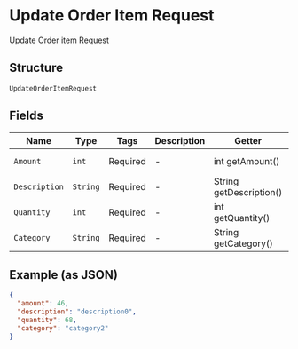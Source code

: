 
# Update Order Item Request

Update Order item Request

## Structure

`UpdateOrderItemRequest`

## Fields

| Name | Type | Tags | Description | Getter | Setter |
|  --- | --- | --- | --- | --- | --- |
| `Amount` | `int` | Required | - | int getAmount() | setAmount(int amount) |
| `Description` | `String` | Required | - | String getDescription() | setDescription(String description) |
| `Quantity` | `int` | Required | - | int getQuantity() | setQuantity(int quantity) |
| `Category` | `String` | Required | - | String getCategory() | setCategory(String category) |

## Example (as JSON)

```json
{
  "amount": 46,
  "description": "description0",
  "quantity": 68,
  "category": "category2"
}
```

